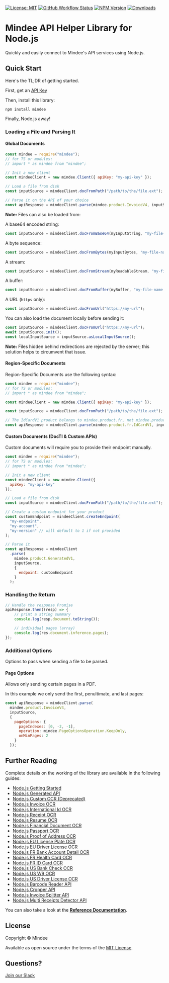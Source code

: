 [![License: MIT](https://img.shields.io/github/license/mindee/mindee-api-nodejs)](https://opensource.org/licenses/MIT) [![GitHub Workflow Status](https://img.shields.io/github/actions/workflow/status/mindee/mindee-api-nodejs/test.yml)](https://github.com/mindee/mindee-api-nodejs) [![NPM Version](https://img.shields.io/npm/v/mindee)](https://www.npmjs.com/package/mindee) [![Downloads](https://img.shields.io/npm/dm/mindee)](https://www.npmjs.com/package/mindee)

# Mindee API Helper Library for Node.js
Quickly and easily connect to Mindee's API services using Node.js.

## Quick Start
Here's the TL;DR of getting started.

First, get an [API Key](https://developers.mindee.com/docs/create-api-key)

Then, install this library:
```shell
npm install mindee
```

Finally, Node.js away!

### Loading a File and Parsing It

#### Global Documents
```js
const mindee = require("mindee");
// for TS or modules:
// import * as mindee from "mindee";

// Init a new client
const mindeeClient = new mindee.Client({ apiKey: "my-api-key" });

// Load a file from disk
const inputSource = mindeeClient.docFromPath("/path/to/the/file.ext");

// Parse it on the API of your choice
const apiResponse = mindeeClient.parse(mindee.product.InvoiceV4, inputSource);
```

**Note:** Files can also be loaded from:

A base64 encoded string:
```js
const inputSource = mindeeClient.docFromBase64(myInputString, "my-file-name.ext")
```

A byte sequence:
```js
const inputSource = mindeeClient.docFromBytes(myInputBytes, "my-file-name.ext")
```

A stream:
```js
const inputSource = mindeeClient.docFromStream(myReadableStream, "my-file-name.ext")
```

A buffer:
```js
const inputSource = mindeeClient.docFromBuffer(myBuffer, "my-file-name.ext")
```

A URL (`https` only):
```js
const inputSource = mindeeClient.docFromUrl("https://my-url");
```

You can also load the document locally before sending it:
```js
const inputSource = mindeeClient.docFromUrl("https://my-url");
await inputSource.init();
const localInputSource = inputSource.asLocalInputSource();
```

**Note:** Files hidden behind redirections are rejected by the server; this solution helps to circumvent that issue.

#### Region-Specific Documents

Region-Specific Documents use the following syntax:

```js
const mindee = require("mindee");
// for TS or modules:
// import * as mindee from "mindee";

const mindeeClient = new mindee.Client({ apiKey: "my-api-key" });

const inputSource = mindeeClient.docFromPath("/path/to/the/file.ext");

// The IdCardV1 product belongs to mindee.product.fr, not mindee.product itself
const apiResponse = mindeeClient.parse(mindee.product.fr.IdCardV1, inputSource);
```

#### Custom Documents (DocTI & Custom APIs)

Custom documents will require you to provide their endpoint manually.

```js
const mindee = require("mindee");
// for TS or modules:
// import * as mindee from "mindee";

// Init a new client
const mindeeClient = new mindee.Client({
  apiKey: "my-api-key"
});

// Load a file from disk
const inputSource = mindeeClient.docFromPath("/path/to/the/file.ext");

// Create a custom endpoint for your product
const customEndpoint = mindeeClient.createEndpoint(
  "my-endpoint",
  "my-account",
  "my-version" // will default to 1 if not provided
);

// Parse it
const apiResponse = mindeeClient
  .parse(
    mindee.product.GeneratedV1,
    inputSource,
    {
      endpoint: customEndpoint
    }
  );
```

### Handling the Return
```js
// Handle the response Promise
apiResponse.then((resp) => {
    // print a string summary
    console.log(resp.document.toString());

    // individual pages (array)
    console.log(res.document.inference.pages);
});
```

### Additional Options
Options to pass when sending a file to be parsed.

#### Page Options
Allows only sending certain pages in a PDF.

In this example we only send the first, penultimate, and last pages:

```js
const apiResponse = mindeeClient.parse(
  mindee.product.InvoiceV4,
  inputSource,
  {
    pageOptions: {
      pageIndexes: [0, -2, -1],
      operation: mindee.PageOptionsOperation.KeepOnly,
      onMinPages: 2
    }
  });
```

## Further Reading
Complete details on the working of the library are available in the following guides: 

* [Node.js Getting Started](https://developers.mindee.com/docs/nodejs-getting-started)
* [Node.js Generated API](https://developers.mindee.com/docs/nodejs-generated-ocr)
* [Node.js Custom OCR (Deprecated)](https://developers.mindee.com/docs/nodejs-api-builder)
* [Node.js Invoice OCR](https://developers.mindee.com/docs/nodejs-invoice-ocr)
* [Node.js International Id OCR](https://developers.mindee.com/docs/nodejs-international-id-ocr)
* [Node.js Receipt OCR](https://developers.mindee.com/docs/nodejs-receipt-ocr)
* [Node.js Resume OCR](https://developers.mindee.com/docs/nodejs-resume-ocr)
* [Node.js Financial Document OCR](https://developers.mindee.com/docs/nodejs-financial-document-ocr)
* [Node.js Passport OCR](https://developers.mindee.com/docs/nodejs-passport-ocr)
* [Node.js Proof of Address OCR](https://developers.mindee.com/docs/nodejs-proof-of-address-ocr)
* [Node.js EU License Plate OCR](https://developers.mindee.com/docs/nodejs-eu-license-plate-ocr)
* [Node.js EU Driver License OCR](https://developers.mindee.com/docs/nodejs-eu-driver-license-ocr)
* [Node.js FR Bank Account Detail OCR](https://developers.mindee.com/docs/nodejs-fr-bank-account-details-ocr)
* [Node.js FR Health Card OCR](https://developers.mindee.com/docs/nodejs-fr-health-card-ocr)
* [Node.js FR ID Card OCR](https://developers.mindee.com/docs/nodejs-fr-carte-nationale-didentite-ocr)
* [Node.js US Bank Check OCR](https://developers.mindee.com/docs/nodejs-us-bank-check-ocr)
* [Node.js US W9 OCR](https://developers.mindee.com/docs/nodejs-us-w9-ocr)
* [Node.js US Driver License OCR](https://developers.mindee.com/docs/nodejs-us-driver-license-ocr)
* [Node.js Barcode Reader API](https://developers.mindee.com/docs/nodejs-barcode-reader-ocr)
* [Node.js Cropper API](https://developers.mindee.com/docs/nodejs-cropper-ocr)
* [Node.js Invoice Splitter API](https://developers.mindee.com/docs/nodejs-invoice-splitter-ocr)
* [Node.js Multi Receipts Detector API](https://developers.mindee.com/docs/nodejs-multi-receipts-detector-ocr)

You can also take a look at the **[Reference Documentation](https://mindee.github.io/mindee-api-nodejs/)**.

## License
Copyright © Mindee

Available as open source under the terms of the [MIT License](https://opensource.org/licenses/MIT).

## Questions?
[Join our Slack](https://join.slack.com/t/mindee-community/shared_invite/zt-2d0ds7dtz-DPAF81ZqTy20chsYpQBW5g)

